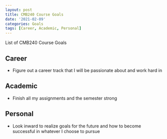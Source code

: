```yaml
---
layout: post
title: CMB240 Course Goals
date: '2021-02-09'
categories: Goals
tags: [Career, Academic, Personal]
---
```


List of CMB240 Course Goals

## Career
* Figure out a career track that I will be passionate about and work hard in

## Academic
* Finish all my assignments and the semester strong

## Personal
* Look inward to realize goals for the future and how to become successful in whatever I choose to pursue 
